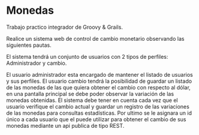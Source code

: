 Monedas
=======
Trabajo practico integrador de Groovy & Grails.

Realice un sistema web de control de cambio monetario observando las siguientes pautas.

El sistema tendrá un conjunto de usuarios con 2 tipos de perfiles: Administrador y cambio.

El usuario administrador esta encargado de mantener el listado de usuarios y sus perfiles.
El usuario cambio tendrá la posibilidad de guardar un listado de las monedas de las que quiera obtener el cambio con respecto al dólar, en una pantalla principal se debe poder observar la variación de las monedas obtenidas. El sistema debe tener en cuenta cada vez que el usuario verifique el cambio actual y guardar un registro de las variaciones de las monedas para consultas estadísticas. Por ultimo se le asignara un id único a cada usuario que el puede utilizar para obtener el cambio de sus monedas mediante un api publica de tipo REST.
